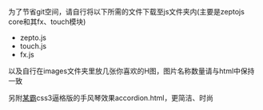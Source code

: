 为了节省git空间，请自行将以下所需的文件下载至js文件夹内(主要是zeptojs core和其fx、touch模块)

- zepto.js
- touch.js
- fx.js

以及自行在images文件夹里放几张你喜欢的H图，图片名称数量请与html中保持一致

另附[某霸](https://github.com/Jiasm)css3逼格版的手风琴效果accordion.html，更简洁、时尚
